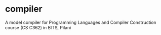 compiler
========

A model compiler for Programming Languages and Compiler Construction course (CS C362) in BITS, Pilani

